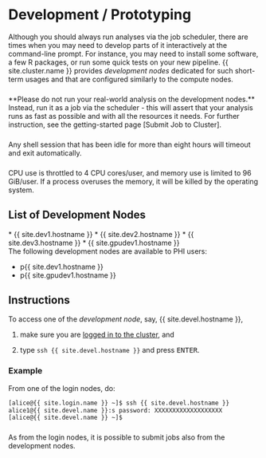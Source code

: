 # Development / Prototyping

Although you should always run analyses via the job scheduler, there are times when you may need to develop parts of it interactively at the command-line prompt.  For instance, you may need to install some software, a few R packages, or run some quick tests on your new pipeline.  {{ site.cluster.name }} provides _development nodes_ dedicated for such short-term usages and that are configured similarly to the compute nodes.

<div class="alert alert-danger" role="alert" style="margin-top: 3ex" markdown="1">
**Please do not run your real-world analysis on the development nodes.**  Instead, run it as a job via the scheduler - this will assert that your analysis runs as fast as possible and with all the resources it needs.  For further instruction, see the getting-started page [Submit Job to Cluster].
</div>

<div class="alert alert-warning" role="alert" style="margin-top: 3ex" markdown="1">
Any shell session that has been idle for more than eight hours will timeout and exit automatically.
</div>

<div class="alert alert-warning" role="alert" style="margin-top: 3ex" markdown="1">
CPU use is throttled to 4 CPU cores/user, and memory use is limited to 96 GiB/user. If a process overuses the memory, it will be killed by the operating system. 
</div>

## List of Development Nodes

<div class="non-phi" markdown="1">
 * {{ site.dev1.hostname }}
 * {{ site.dev2.hostname }}
 * {{ site.dev3.hostname }}
 * {{ site.gpudev1.hostname }}
</div>
<div class="phi" markdown="1">
The following development nodes are available to PHI users:

 * p{{ site.dev1.hostname }}
 * p{{ site.gpudev1.hostname }}
 
</div>


## Instructions

To access one of the _development node_, say, {{ site.devel.hostname }},

1. make sure you are [logged in to the cluster], and

2. type `ssh {{ site.devel.hostname }}` and press <kbd>ENTER</kbd>.


### Example

From one of the login nodes, do:

```sh
[alice@{{ site.login.name }} ~]$ ssh {{ site.devel.hostname }}
alice1@{{ site.devel.name }}:s password: XXXXXXXXXXXXXXXXXXX
[alice@{{ site.devel.name }} ~]$ 
```

<div class="alert alert-info" role="alert" style="margin-top: 3ex" markdown="1">
As from the login nodes, it is possible to submit jobs also from the development nodes.
</div>

[logged in to the cluster]: /hpc/get-started/access-cluster.html
[Submit Job to Cluster]: /hpc/get-started/hello-world-job.html
